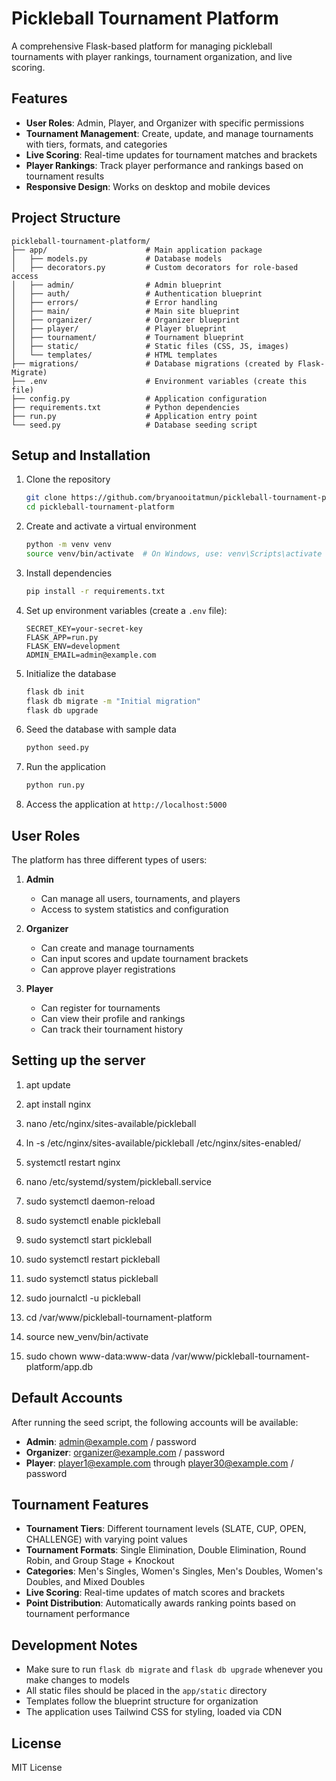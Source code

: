 # Pickleball Tournament Platform

A comprehensive Flask-based platform for managing pickleball tournaments with player rankings, tournament organization, and live scoring.

## Features

- **User Roles**: Admin, Player, and Organizer with specific permissions
- **Tournament Management**: Create, update, and manage tournaments with tiers, formats, and categories
- **Live Scoring**: Real-time updates for tournament matches and brackets
- **Player Rankings**: Track player performance and rankings based on tournament results
- **Responsive Design**: Works on desktop and mobile devices

## Project Structure

```
pickleball-tournament-platform/
├── app/                      # Main application package
│   ├── models.py             # Database models
│   ├── decorators.py         # Custom decorators for role-based access
│   ├── admin/                # Admin blueprint
│   ├── auth/                 # Authentication blueprint
│   ├── errors/               # Error handling
│   ├── main/                 # Main site blueprint
│   ├── organizer/            # Organizer blueprint
│   ├── player/               # Player blueprint
│   ├── tournament/           # Tournament blueprint
│   ├── static/               # Static files (CSS, JS, images)
│   └── templates/            # HTML templates
├── migrations/               # Database migrations (created by Flask-Migrate)
├── .env                      # Environment variables (create this file)
├── config.py                 # Application configuration
├── requirements.txt          # Python dependencies
├── run.py                    # Application entry point
└── seed.py                   # Database seeding script
```

## Setup and Installation

1. Clone the repository
   ```bash
   git clone https://github.com/bryanooitatmun/pickleball-tournament-platform.git
   cd pickleball-tournament-platform
   ```

2. Create and activate a virtual environment
   ```bash
   python -m venv venv
   source venv/bin/activate  # On Windows, use: venv\Scripts\activate
   ```

3. Install dependencies
   ```bash
   pip install -r requirements.txt
   ```

4. Set up environment variables (create a `.env` file):
   ```
   SECRET_KEY=your-secret-key
   FLASK_APP=run.py
   FLASK_ENV=development
   ADMIN_EMAIL=admin@example.com
   ```

5. Initialize the database
   ```bash
   flask db init
   flask db migrate -m "Initial migration"
   flask db upgrade
   ```

6. Seed the database with sample data
   ```bash
   python seed.py
   ```

7. Run the application
   ```bash
   python run.py
   ```

8. Access the application at `http://localhost:5000`

## User Roles

The platform has three different types of users:

1. **Admin**
   - Can manage all users, tournaments, and players
   - Access to system statistics and configuration

2. **Organizer**
   - Can create and manage tournaments
   - Can input scores and update tournament brackets
   - Can approve player registrations

3. **Player**
   - Can register for tournaments
   - Can view their profile and rankings
   - Can track their tournament history

## Setting up the server

1. apt update

2. apt install nginx

3. nano /etc/nginx/sites-available/pickleball

4. ln -s /etc/nginx/sites-available/pickleball /etc/nginx/sites-enabled/

5. systemctl restart nginx

6. nano /etc/systemd/system/pickleball.service

7. sudo systemctl daemon-reload

8. sudo systemctl enable pickleball

9. sudo systemctl start pickleball

9. sudo systemctl restart pickleball

9. sudo systemctl status pickleball

10. sudo journalctl -u pickleball

11. cd /var/www/pickleball-tournament-platform

12. source new_venv/bin/activate

13. sudo chown www-data:www-data /var/www/pickleball-tournament-platform/app.db

## Default Accounts

After running the seed script, the following accounts will be available:

- **Admin**: admin@example.com / password
- **Organizer**: organizer@example.com / password
- **Player**: player1@example.com through player30@example.com / password

## Tournament Features

- **Tournament Tiers**: Different tournament levels (SLATE, CUP, OPEN, CHALLENGE) with varying point values
- **Tournament Formats**: Single Elimination, Double Elimination, Round Robin, and Group Stage + Knockout
- **Categories**: Men's Singles, Women's Singles, Men's Doubles, Women's Doubles, and Mixed Doubles
- **Live Scoring**: Real-time updates of match scores and brackets
- **Point Distribution**: Automatically awards ranking points based on tournament performance

## Development Notes

- Make sure to run `flask db migrate` and `flask db upgrade` whenever you make changes to models
- All static files should be placed in the `app/static` directory
- Templates follow the blueprint structure for organization
- The application uses Tailwind CSS for styling, loaded via CDN

## License

MIT License

